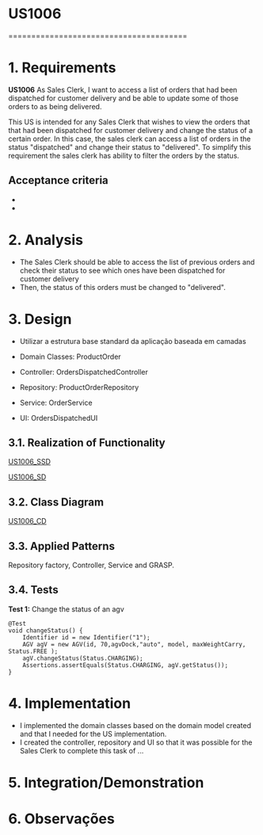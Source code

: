 # US1006
=======================================

# 1. Requirements

**US1006** As Sales Clerk, I want to access a list of orders that had been dispatched for customer delivery and be able to update some of those orders to as being delivered.

This US is intended for any Sales Clerk that wishes to view the orders that that had been dispatched for customer delivery and change the status of a certain order.
In this case, the sales clerk can access a list of orders in the status "dispatched" and change their status to "delivered".
To simplify this requirement the sales clerk has ability to filter the orders by the status.

## Acceptance criteria
* 
* 


# 2. Analysis
- The Sales Clerk should be able to access the list of previous orders and check their status to see which ones have been dispatched for customer delivery 
- Then, the status of this orders must be changed to "delivered".



# 3. Design
* Utilizar a estrutura base standard da aplicação baseada em camadas 

* Domain Classes: ProductOrder
* Controller: OrdersDispatchedController
* Repository: ProductOrderRepository 
* Service: OrderService 
* UI: OrdersDispatchedUI 

## 3.1. Realization of Functionality

[US1006_SSD](/docs/Sprint4/US1006/US1006_SSD.svg)

[US1006_SD](/docs/Sprint4/US1006/US1006_SD.svg)

## 3.2. Class Diagram

[US1006_CD](/docs/Sprint4/US1006/US1006_CD.svg)

## 3.3. Applied Patterns

Repository factory, Controller, Service and GRASP.

## 3.4. Tests

**Test 1:** Change the status of an agv

    @Test
    void changeStatus() {
        Identifier id = new Identifier("1");
        AGV agV = new AGV(id, 70,agvDock,"auto", model, maxWeightCarry, Status.FREE );
        agV.changeStatus(Status.CHARGING);
        Assertions.assertEquals(Status.CHARGING, agV.getStatus());
    }

# 4. Implementation

* I implemented the domain classes based on the domain model created and that I needed for the US implementation. 
* I created the controller, repository and UI so that it was possible for the Sales Clerk to complete this
  task of ...


# 5. Integration/Demonstration

   

# 6. Observações



